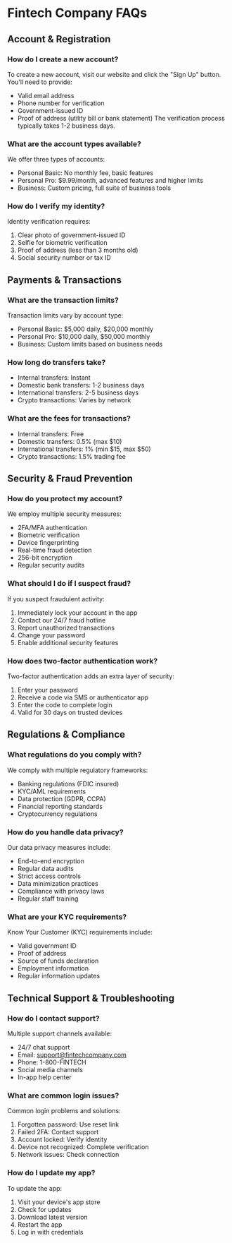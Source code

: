 # Fintech Company FAQs

## Account & Registration

### How do I create a new account?
To create a new account, visit our website and click the "Sign Up" button. You'll need to provide:
- Valid email address
- Phone number for verification
- Government-issued ID
- Proof of address (utility bill or bank statement)
The verification process typically takes 1-2 business days.

### What are the account types available?
We offer three types of accounts:
- Personal Basic: No monthly fee, basic features
- Personal Pro: $9.99/month, advanced features and higher limits
- Business: Custom pricing, full suite of business tools

### How do I verify my identity?
Identity verification requires:
1. Clear photo of government-issued ID
2. Selfie for biometric verification
3. Proof of address (less than 3 months old)
4. Social security number or tax ID

## Payments & Transactions

### What are the transaction limits?
Transaction limits vary by account type:
- Personal Basic: $5,000 daily, $20,000 monthly
- Personal Pro: $10,000 daily, $50,000 monthly
- Business: Custom limits based on business needs

### How long do transfers take?
- Internal transfers: Instant
- Domestic bank transfers: 1-2 business days
- International transfers: 2-5 business days
- Crypto transactions: Varies by network

### What are the fees for transactions?
- Internal transfers: Free
- Domestic transfers: 0.5% (max $10)
- International transfers: 1% (min $15, max $50)
- Crypto transactions: 1.5% trading fee

## Security & Fraud Prevention

### How do you protect my account?
We employ multiple security measures:
- 2FA/MFA authentication
- Biometric verification
- Device fingerprinting
- Real-time fraud detection
- 256-bit encryption
- Regular security audits

### What should I do if I suspect fraud?
If you suspect fraudulent activity:
1. Immediately lock your account in the app
2. Contact our 24/7 fraud hotline
3. Report unauthorized transactions
4. Change your password
5. Enable additional security features

### How does two-factor authentication work?
Two-factor authentication adds an extra layer of security:
1. Enter your password
2. Receive a code via SMS or authenticator app
3. Enter the code to complete login
4. Valid for 30 days on trusted devices

## Regulations & Compliance

### What regulations do you comply with?
We comply with multiple regulatory frameworks:
- Banking regulations (FDIC insured)
- KYC/AML requirements
- Data protection (GDPR, CCPA)
- Financial reporting standards
- Cryptocurrency regulations

### How do you handle data privacy?
Our data privacy measures include:
- End-to-end encryption
- Regular data audits
- Strict access controls
- Data minimization practices
- Compliance with privacy laws
- Regular staff training

### What are your KYC requirements?
Know Your Customer (KYC) requirements include:
- Valid government ID
- Proof of address
- Source of funds declaration
- Employment information
- Regular information updates

## Technical Support & Troubleshooting

### How do I contact support?
Multiple support channels available:
- 24/7 chat support
- Email: support@fintechcompany.com
- Phone: 1-800-FINTECH
- Social media channels
- In-app help center

### What are common login issues?
Common login problems and solutions:
1. Forgotten password: Use reset link
2. Failed 2FA: Contact support
3. Account locked: Verify identity
4. Device not recognized: Complete verification
5. Network issues: Check connection

### How do I update my app?
To update the app:
1. Visit your device's app store
2. Check for updates
3. Download latest version
4. Restart the app
5. Log in with credentials 